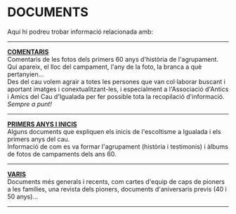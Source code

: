 # DOCUMENTS
Aquí hi podreu trobar informació relacionada amb:

 
 ---------------
 [**COMENTARIS**](https://github.com/AEiG-Caresmar-Salva/DOCUMENTS/tree/main/COMENTARIS%20FOTOS%2060%20ANYS)\
Comentaris de les fotos dels primers 60 anys d'història de l'agrupament.\
Qui apareix, el lloc del campament, l'any de la foto, la branca a què pertanyien...\
Des del cau volem agrair a totes les persones que van col·laborar buscant i aportant imatges i conextualitzant-les, i especialment a l'Associació d'Antics i Amics del Cau d'Igualada per fer possible tota la recopilació d'informació.\
*Sempre a punt!*

--------------------------
[**PRIMERS ANYS I INICIS**](https://github.com/AEiG-Caresmar-Salva/DOCUMENTS/tree/main/PRIMERS%20ANYS%20i%20INICIS)\
Alguns documents que expliquen els inicis de l'escoltisme a Igualada i els primers anys del cau.\
Informació de com es va formar l'agrupament (història i testimonis) i àlbums de fotos de campaments dels ans 60.

-----------
[**VARIS**](https://github.com/AEiG-Caresmar-Salva/DOCUMENTS/tree/main/VARIS)\
Documents més generals i recents, com cartes d'equip de caps de pioners a les famílies, una revista dels pioners, documents d'aniversaris previs (40 i 50 anys)...

-----------
